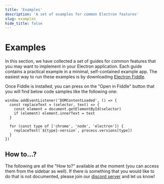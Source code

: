 ```yaml
---
title: 'Examples'
description: 'A set of examples for common Electron features'
slug: examples
hide_title: false
---
```


# Examples

In this section, we have collected a set of guides for common features
that you may want to implement in your Electron application. Each guide
contains a practical example in a minimal, self-contained example app.
The easiest way to run these examples is by downloading [Electron Fiddle][fiddle].

Once Fiddle is installed, you can press on the "Open in Fiddle" button that you
will find below code samples like the following one:

```fiddle docs/fiddles/quick-start
window.addEventListener('DOMContentLoaded', () => {
  const replaceText = (selector, text) => {
    const element = document.getElementById(selector)
    if (element) element.innerText = text
  }

  for (const type of ['chrome', 'node', 'electron']) {
    replaceText(`${type}-version`, process.versions[type])
  }
})
```

## How to...?

The following are all the "How to?" available at the moment (you can access them
from the sidebar as well). If there is something that you would like to do that
is not documented, please join our [discord server][] and let us know!

[discord server]: https://discord.com/invite/electron
[fiddle]: https://www.electronjs.org/fiddle
